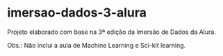 # imersao-dados-3-alura
Projeto elaborado com base na 3ª edição da Imersão de Dados da Alura.

Obs.: Não inclui a aula de Machine Learning e Sci-kit learning.
